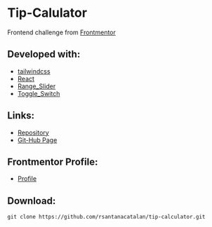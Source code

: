 # Tip-Calulator

Frontend challenge from [Frontmentor](https://www.frontendmentor.io/challenges/interactive-pricing-component-t0m8PIyY8)

## Developed with:

- [tailwindcss](https://tailwindcss.com/)
- [React](https://reactjs.org/)
- [Range_Slider](https://github.com/davidchin/react-input-range) 
- [Toggle_Switch](https://www.sitepoint.com/react-toggle-switch-reusable-component/)

## Links:

- [Repository](https://github.com/rsantanacatalan/tip-calculator)
- [Git-Hub Page](https://rsantanacatalan.github.io/tip-calculator/)

## Frontmentor Profile:

- [Profile](https://www.frontendmentor.io/profile/rsantanacatalan)

## Download:

```
git clone https://github.com/rsantanacatalan/tip-calculator.git
```




